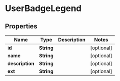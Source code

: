 # UserBadgeLegend

## Properties
Name | Type | Description | Notes
------------ | ------------- | ------------- | -------------
**id** | **String** |  |  [optional]
**name** | **String** |  |  [optional]
**description** | **String** |  |  [optional]
**ext** | **String** |  |  [optional]
